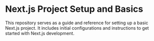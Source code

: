 # Next.js Project Setup and Basics

This repository serves as a guide and reference for setting up a basic Next.js project. It includes initial configurations and instructions to get started with Next.js development.
